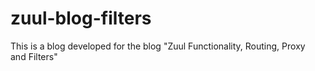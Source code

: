 # zuul-blog-filters
This is a blog developed for the blog "Zuul Functionality, Routing, Proxy and Filters"
